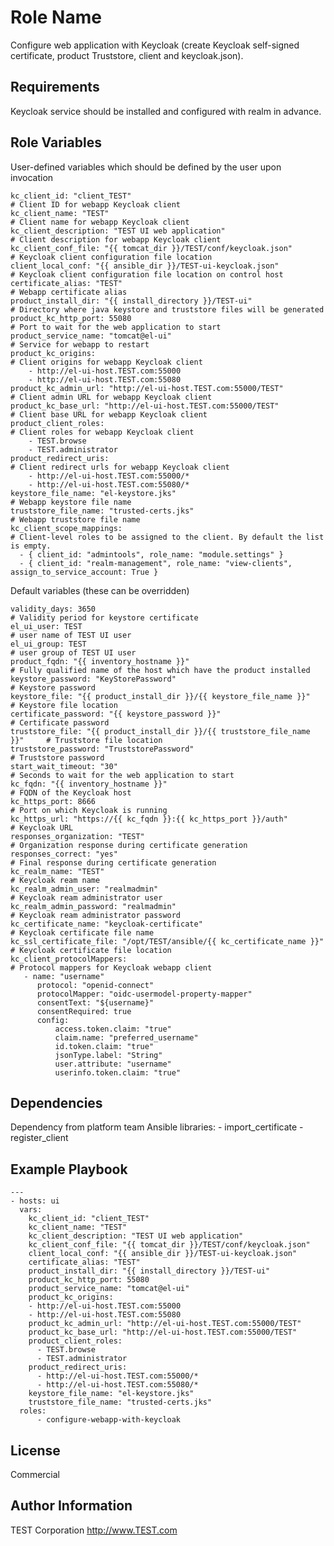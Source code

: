 Role Name
=========

Configure web application with Keycloak (create Keycloak self-signed certificate, product Truststore, client and keycloak.json).

Requirements
------------

Keycloak service should be installed and configured with realm in advance.

Role Variables
--------------

User-defined variables which should be defined by the user upon invocation

    kc_client_id: "client_TEST"                                            # Client ID for webapp Keycloak client
    kc_client_name: "TEST"                                                 # Client name for webapp Keycloak client
    kc_client_description: "TEST UI web application"                       # Client description for webapp Keycloak client
    kc_client_conf_file: "{{ tomcat_dir }}/TEST/conf/keycloak.json"        # Keycloak client configuration file location
    client_local_conf: "{{ ansible_dir }}/TEST-ui-keycloak.json"           # Keycloak client configuration file location on control host
    certificate_alias: "TEST"                                              # Webapp certificate alias
    product_install_dir: "{{ install_directory }}/TEST-ui"                 # Directory where java keystore and truststore files will be generated
    product_kc_http_port: 55080                                                 # Port to wait for the web application to start
    product_service_name: "tomcat@el-ui"                                        # Service for webapp to restart
    product_kc_origins:                                                         # Client origins for webapp Keycloak client
        - http://el-ui-host.TEST.com:55000
        - http://el-ui-host.TEST.com:55080
    product_kc_admin_url: "http://el-ui-host.TEST.com:55000/TEST"         # Client admin URL for webapp Keycloak client    
    product_kc_base_url: "http://el-ui-host.TEST.com:55000/TEST"          # Client base URL for webapp Keycloak client
    product_client_roles:                                                       # Client roles for webapp Keycloak client
        - TEST.browse
        - TEST.administrator 
    product_redirect_uris:                                                      # Client redirect urls for webapp Keycloak client
        - http://el-ui-host.TEST.com:55000/*
        - http://el-ui-host.TEST.com:55080/*    
    keystore_file_name: "el-keystore.jks"                                       # Webapp keystore file name
    truststore_file_name: "trusted-certs.jks"                                   # Webapp truststore file name
    kc_client_scope_mappings:                                                   # Client-level roles to be assigned to the client. By default the list is empty.
      - { client_id: "admintools", role_name: "module.settings" }
      - { client_id: "realm-management", role_name: "view-clients", assign_to_service_account: True }
    
Default variables (these can be overridden)
   
   
   
    validity_days: 3650                                                         # Validity period for keystore certificate    
    el_ui_user: TEST                                                         # user name of TEST UI user
    el_ui_group: TEST                                                        # user group of TEST UI user
    product_fqdn: "{{ inventory_hostname }}"                                    # Fully qualified name of the host which have the product installed
    keystore_password: "KeyStorePassword"                                       # Keystore password
    keystore_file: "{{ product_install_dir }}/{{ keystore_file_name }}"         # Keystore file location
    certificate_password: "{{ keystore_password }}"                             # Certificate password
    truststore_file: "{{ product_install_dir }}/{{ truststore_file_name }}"     # Truststore file location
    truststore_password: "TruststorePassword"                                   # Truststore password
    start_wait_timeout: "30"                                                    # Seconds to wait for the web application to start
    kc_fqdn: "{{ inventory_hostname }}"                                         # FQDN of the Keycloak host
    kc_https_port: 8666                                                         # Port on which Keycloak is running
    kc_https_url: "https://{{ kc_fqdn }}:{{ kc_https_port }}/auth"              # Keycloak URL
    responses_organization: "TEST"                                             # Organization response during certificate generation
    responses_correct: "yes"                                                    # Final response during certificate generation
    kc_realm_name: "TEST"                                                      # Keycloak ream name
    kc_realm_admin_user: "realmadmin"                                           # Keycloak ream administrator user
    kc_realm_admin_password: "realmadmin"                                       # Keycloak ream administrator password
    kc_certificate_name: "keycloak-certificate"                                 # Keycloak certificate file name
    kc_ssl_certificate_file: "/opt/TEST/ansible/{{ kc_certificate_name }}"   # Keycloak certificate file location
    kc_client_protocolMappers:                                                  # Protocol mappers for Keycloak webapp client
       - name: "username"
          protocol: "openid-connect"
          protocolMapper: "oidc-usermodel-property-mapper"
          consentText: "${username}"
          consentRequired: true
          config:
              access.token.claim: "true"
              claim.name: "preferred_username"
              id.token.claim: "true"
              jsonType.label: "String"
              user.attribute: "username"
              userinfo.token.claim: "true"

Dependencies
------------

Dependency from platform team Ansible libraries:
    - import_certificate
    - register_client

Example Playbook
----------------
    ---
    - hosts: ui
      vars:
        kc_client_id: "client_TEST"                                    
        kc_client_name: "TEST"                                         
        kc_client_description: "TEST UI web application"               
        kc_client_conf_file: "{{ tomcat_dir }}/TEST/conf/keycloak.json"
        client_local_conf: "{{ ansible_dir }}/TEST-ui-keycloak.json"   
        certificate_alias: "TEST"                                      
        product_install_dir: "{{ install_directory }}/TEST-ui"         
        product_kc_http_port: 55080                                         
        product_service_name: "tomcat@el-ui"                                
        product_kc_origins:                                                 
        - http://el-ui-host.TEST.com:55000
        - http://el-ui-host.TEST.com:55080
        product_kc_admin_url: "http://el-ui-host.TEST.com:55000/TEST" 
        product_kc_base_url: "http://el-ui-host.TEST.com:55000/TEST"  
        product_client_roles:                                               
          - TEST.browse
          - TEST.administrator 
        product_redirect_uris:                                              
          - http://el-ui-host.TEST.com:55000/*
          - http://el-ui-host.TEST.com:55080/*   
        keystore_file_name: "el-keystore.jks"    
        truststore_file_name: "trusted-certs.jks"
      roles: 
          - configure-webapp-with-keycloak

License
-------

Commercial

Author Information
------------------

TEST Corporation
http://www.TEST.com
